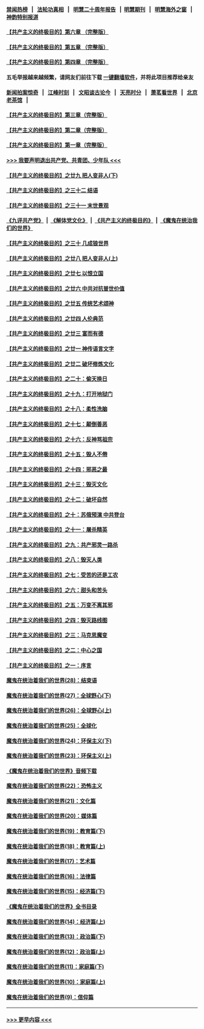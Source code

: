 #### [禁闻热榜](热点新闻.md?=0)  &nbsp;&nbsp;|&nbsp;&nbsp; [法轮功真相](https://github.com/gfw-breaker/truth/blob/master/README.md?=0) &nbsp;&nbsp;|&nbsp;&nbsp; [明慧二十周年报告](https://github.com/gfw-breaker/mh-reports/blob/master/README.md?=0) &nbsp;&nbsp;|&nbsp;&nbsp;[明慧期刊](https://github.com/gfw-breaker/mh-qikan) &nbsp;&nbsp;|&nbsp;&nbsp; [明慧海外之窗](https://github.com/gfw-breaker/mh-news/blob/master/README.md?=0) &nbsp;&nbsp;|&nbsp;&nbsp; [神韵特别报道](https://github.com/gfw-breaker/mh-news/blob/master/shenyun.md?=0)
#### [【共产主义的终极目的】第六章 （完整版）](../pages/nsc422/n11428913.md?t=02261102) 
#### [【共产主义的终极目的】第五章 （完整版）](../pages/nsc422/n11428912.md?t=02261102) 
#### [【共产主义的终极目的】第四章 （完整版）](../pages/nsc422/n11428907.md?t=02261102) 
#### 五毛举报越来越频繁，请网友们前往下载 [一键翻墙软件](https://github.com/gfw-breaker/ssr-accounts)，并将此项目推荐给亲友
#### [新闻拍案惊奇](https://github.com/gfw-breaker/banned-news/blob/master/pages/link4.md) &nbsp;&nbsp;|&nbsp;&nbsp; [江峰时刻](https://github.com/gfw-breaker/banned-news/blob/master/pages/link4.md) &nbsp;&nbsp;|&nbsp;&nbsp; [文昭谈古论今](https://github.com/gfw-breaker/banned-news/blob/master/pages/link4.md) &nbsp;&nbsp;|&nbsp;&nbsp; [天亮时分](https://github.com/gfw-breaker/banned-news/blob/master/pages/link4.md) &nbsp;&nbsp;|&nbsp;&nbsp; [萧茗看世界](https://github.com/gfw-breaker/banned-news/blob/master/pages/link4.md) &nbsp;&nbsp;|&nbsp;&nbsp; [北京老茶馆](https://github.com/gfw-breaker/banned-news/blob/master/pages/link4.md) &nbsp;&nbsp;|&nbsp;&nbsp; 
#### [【共产主义的终极目的】第三章（完整版）](../pages/nsc422/n11428848.md?t=02261102) 
#### [【共产主义的终极目的】第二章（完整版）](../pages/nsc422/n11428831.md?t=02261102) 
#### [【共产主义的终极目的】第一章（完整版）](../pages/nsc422/n11417651.md?t=02261102) 
#### [>>> 我要声明退出共产党、共青团、少年队 <<<](https://github.com/begood0513/goodnews/blob/master/quit/letter.md) 
#### [【共产主义的终极目的】之廿九 把人变非人(下)](../pages/nsc422/n11344140.md?t=02261102) 
#### [【共产主义的终极目的】之三十二 结语](../pages/nsc422/n11360535.md?t=02261102) 
#### [【共产主义的终极目的】之三十一 末世景观](../pages/nsc422/n11351129.md?t=02261102) 
#### [《九评共产党》](https://github.com/begood0513/9ping.md/blob/master/README.md) &nbsp;|&nbsp; [《解体党文化》](../../../../jtdwh.md/blob/master/README.md)  &nbsp;|&nbsp; [《共产主义的终极目的》](../../../../gczydzjmd.md/blob/master/README.md) &nbsp;|&nbsp; [《魔鬼在统治我们的世界》](../../../../mgztzwmdsj.md/blob/master/README.md) 
#### [【共产主义的终极目的】之三十 几成狼世界](../pages/nsc422/n11348280.md?t=02261102) 
#### [【共产主义的终极目的】之廿八 把人变非人(上)](../pages/nsc422/n11340492.md?t=02261102) 
#### [【共产主义的终极目的】之廿七 以恨立国](../pages/nsc422/n11336944.md?t=02261102) 
#### [【共产主义的终极目的】之廿六 中共对抗普世价值](../pages/nsc422/n11324785.md?t=02261102) 
#### [【共产主义的终极目的】之廿五 传统艺术颂神](../pages/nsc422/n11296396.md?t=02261102) 
#### [【共产主义的终极目的】之廿四 人伦典范](../pages/nsc422/n11296397.md?t=02261102) 
#### [【共产主义的终极目的】之廿三 富而有德](../pages/nsc422/n11283598.md?t=02261102) 
#### [【共产主义的终极目的】之廿一 神传语言文字](../pages/nsc422/n11263265.md?t=02261102) 
#### [【共产主义的终极目的】之廿二 破坏修炼文化](../pages/nsc422/n11245728.md?t=02261102) 
#### [【共产主义的终极目的】之二十：偷天换日](../pages/nsc422/n11238846.md?t=02261102) 
#### [【共产主义的终极目的】之十九：打开地狱门](../pages/nsc422/n11206376.md?t=02261102) 
#### [【共产主义的终极目的】之十八：柔性洗脑](../pages/nsc422/n11199994.md?t=02261102) 
#### [【共产主义的终极目的】之十七：颠倒善恶](../pages/nsc422/n11179782.md?t=02261102) 
#### [【共产主义的终极目的】之十六：反神骂祖宗](../pages/nsc422/n11166798.md?t=02261102) 
#### [【共产主义的终极目的】之十五：毁人不倦](../pages/nsc422/n11166792.md?t=02261102) 
#### [【共产主义的终极目的】之十四：邪恶之最](../pages/nsc422/n11150249.md?t=02261102) 
#### [【共产主义的终极目的】之十三：毁灭文化](../pages/nsc422/n11135227.md?t=02261102) 
#### [【共产主义的终极目的】之十二：破坏自然](../pages/nsc422/n11135214.md?t=02261102) 
#### [【共产主义的终极目的】之十：苏俄预演 中共登台](../pages/nsc422/n11118424.md?t=02261102) 
#### [【共产主义的终极目的】之十一：屠杀精英](../pages/nsc422/n11118442.md?t=02261102) 
#### [【共产主义的终极目的】之九：共产邪灵一路杀](../pages/nsc422/n11114139.md?t=02261102) 
#### [【共产主义的终极目的】之八：毁灭人类](../pages/nsc422/n11108503.md?t=02261102) 
#### [【共产主义的终极目的】之七：受苦的还是工农](../pages/nsc422/n11101809.md?t=02261102) 
#### [【共产主义的终极目的】之六：甜头和苦头](../pages/nsc422/n11096971.md?t=02261102) 
#### [【共产主义的终极目的】之五：万变不离其邪](../pages/nsc422/n11091285.md?t=02261102) 
#### [【共产主义的终极目的】之四：毁灭路线图](../pages/nsc422/n11086284.md?t=02261102) 
#### [【共产主义的终极目的】之三：马克思魔变](../pages/nsc422/n11061941.md?t=02261102) 
#### [【共产主义的终极目的】之二：中心之国](../pages/nsc422/n11047728.md?t=02261102) 
#### [【共产主义的终极目的】之一：序言](../pages/nsc422/n11086077.md?t=02261102) 
#### [魔鬼在统治着我们的世界(28)：结束语](../pages/nsc422/n10936246.md?t=02261102) 
#### [魔鬼在统治着我们的世界(27)：全球野心(下)](../pages/nsc422/n10928319.md?t=02261102) 
#### [魔鬼在统治着我们的世界(26)：全球野心(上)](../pages/nsc422/n10900318.md?t=02261102) 
#### [魔鬼在统治着我们的世界(25)：全球化](../pages/nsc422/n10788205.md?t=02261102) 
#### [魔鬼在统治着我们的世界(24)：环保主义(下)](../pages/nsc422/n10695307.md?t=02261102) 
#### [魔鬼在统治着我们的世界(23)：环保主义(上)](../pages/nsc422/n10688613.md?t=02261102) 
#### [《魔鬼在统治着我们的世界》音频下载](../pages/nsc422/n10635553.md?t=02261102) 
#### [魔鬼在统治着我们的世界(22)：恐怖主义](../pages/nsc422/n10614727.md?t=02261102) 
#### [魔鬼在统治着我们的世界(21)：文化篇](../pages/nsc422/n10597706.md?t=02261102) 
#### [魔鬼在统治着我们的世界(20)：媒体篇](../pages/nsc422/n10586579.md?t=02261102) 
#### [魔鬼在统治着我们的世界(19)：教育篇(下)](../pages/nsc422/n10564808.md?t=02261102) 
#### [魔鬼在统治着我们的世界(18)：教育篇(上)](../pages/nsc422/n10526970.md?t=02261102) 
#### [魔鬼在统治着我们的世界(17)：艺术篇](../pages/nsc422/n10499093.md?t=02261102) 
#### [魔鬼在统治着我们的世界(16)：法律篇](../pages/nsc422/n10485969.md?t=02261102) 
#### [魔鬼在统治着我们的世界(15)：经济篇(下)](../pages/nsc422/n10469975.md?t=02261102) 
#### [《魔鬼在统治着我们的世界》全书目录](../pages/nsc422/n10464261.md?t=02261102) 
#### [魔鬼在统治着我们的世界(14)：经济篇(上)](../pages/nsc422/n10457370.md?t=02261102) 
#### [魔鬼在统治着我们的世界(13)：政治篇(下)](../pages/nsc422/n10448270.md?t=02261102) 
#### [魔鬼在统治着我们的世界(12)：政治篇(上)](../pages/nsc422/n10444576.md?t=02261102) 
#### [魔鬼在统治着我们的世界(11)：家庭篇(下)](../pages/nsc422/n10440961.md?t=02261102) 
#### [魔鬼在统治着我们的世界(10)：家庭篇(上)](../pages/nsc422/n10435448.md?t=02261102) 
#### [魔鬼在统治着我们的世界(9)：信仰篇](../pages/nsc422/n10432159.md?t=02261102) 

----
#### [ >>> 更早内容 <<< ](../indexes/nsc422-earlier.md)
